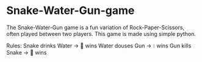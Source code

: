 # Snake-Water-Gun-game
The Snake-Water-Gun game is a fun variation of Rock-Paper-Scissors, often played between two players.  This game is made using simple python.

Rules:
Snake drinks Water → 🐍 wins
Water douses Gun → 💧 wins
Gun kills Snake → 🔫 wins
